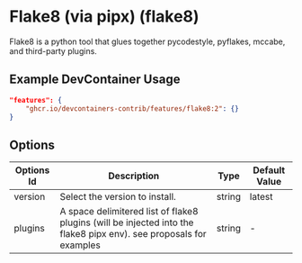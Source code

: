 
# Flake8 (via pipx) (flake8)

Flake8 is a python tool that glues together pycodestyle, pyflakes, mccabe, and third-party plugins.

## Example DevContainer Usage

```json
"features": {
    "ghcr.io/devcontainers-contrib/features/flake8:2": {}
}
```

## Options

| Options Id | Description | Type | Default Value |
|-----|-----|-----|-----|
| version | Select the version to install. | string | latest |
| plugins | A space delimitered list of flake8 plugins (will be injected into the flake8 pipx env). see proposals for examples | string | - |


